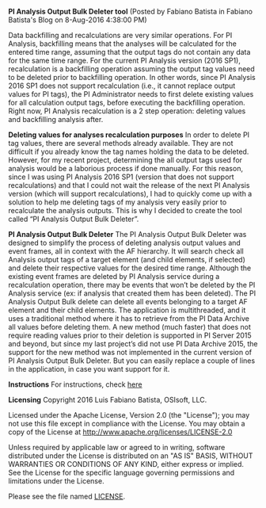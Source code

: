 **PI Analysis Output Bulk Deleter tool**
(Posted by Fabiano Batista  in Fabiano Batista's Blog on 8-Aug-2016 4:38:00 PM)

Data backfilling and recalculations are very similar operations. For PI Analysis, backfilling means that the analyses will be calculated for the entered time range, assuming that the output tags do not contain any data for the same time range. For the current PI Analysis version (2016 SP1), recalculation is a backfilling operation assuming the output tag values need to be deleted prior to backfilling operation. In other words, since PI Analysis 2016 SP1 does not support recalculation (i.e., it cannot replace output values for PI tags), the PI Administrator needs to first delete existing values for all calculation output tags, before executing the backfilling operation. Right now, PI Analysis recalculation is a 2 step operation: deleting values and backfilling analysis after.
 
**Deleting values for analyses recalculation purposes**
In order to delete PI tag values, there are several methods already available. They are not difficult if you already know the tag names holding the data to be deleted. However, for my recent project, determining the all output tags used for analysis would be a laborious process if done manually. For this reason, since I was using PI Analysis 2016 SP1 (version that does not support recalculations) and that I could not wait the release of the next PI Analysis version (which will support recalculations), I had to quickly come up with a solution to help me deleting tags of my analysis very easily prior to recalculate the analysis outputs. This is why I decided to create the tool called “PI Analysis Output Bulk Deleter”. 
 
**PI Analysis Output Bulk Deleter**
The PI Analysis Output Bulk Deleter was designed to simplify the process of deleting analysis output values and event frames, all in context with the AF hierarchy. It will search check all Analysis output tags of a target element (and child elements, if selected) and delete their respective values for the desired time range. 
Although the existing event frames are deleted by PI Analysis service during a recalculation operation, there may be events that won’t be deleted by the PI Analysis service (ex: if analysis that created them has been deleted). The PI Analysis Output Bulk delete can delete all events belonging to a target AF element and their child elements.
The application is multithreaded, and it uses a traditional method where it has to retrieve from the PI Data Archive all values before deleting them. A new method (much faster) that does not require reading values prior to their deletion is supported in PI Server 2015 and beyond, but since my last project’s did not use PI Data Archive 2015, the support for the new method was not implemented in the current version of PI Analysis Output Bulk Deleter. But you can easily replace a couple of lines in the application, in case you want support for it.

**Instructions**
For instructions, check [here](PIDataBulkDeleter-Instructions.docx)

**Licensing**
Copyright 2016 Luis Fabiano Batista, OSIsoft, LLC.

Licensed under the Apache License, Version 2.0 (the "License"); you may not use this file except in compliance with the License. You may obtain a copy of the License at
   http://www.apache.org/licenses/LICENSE-2.0

Unless required by applicable law or agreed to in writing, software distributed under the License is distributed on an "AS IS" BASIS, WITHOUT WARRANTIES OR CONDITIONS OF ANY KIND, either express or implied. See the License for the specific language governing permissions and limitations under the License.

Please see the file named [LICENSE](license.txt).
